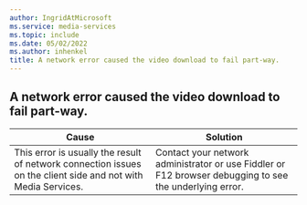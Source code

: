 ```yaml
---
author: IngridAtMicrosoft
ms.service: media-services
ms.topic: include
ms.date: 05/02/2022
ms.author: inhenkel
title: A network error caused the video download to fail part-way.
---
```


<!-- 2202180060000756 -->

## A network error caused the video download to fail part-way.

| Cause | Solution |
| ----- | -------- |
| This error is usually the result of network connection issues on the client side and not with Media Services. |  Contact your network administrator or use Fiddler or F12 browser debugging to see the underlying error. |
